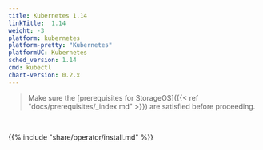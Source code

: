 ```yaml
---
title: Kubernetes 1.14
linkTitle:  1.14
weight: -3
platform: kubernetes
platform-pretty: "Kubernetes"
platformUC: Kubernetes
sched_version: 1.14
cmd: kubectl
chart-version: 0.2.x
---
```



> Make sure the 
> [prerequisites for StorageOS]({{< ref "docs/prerequisites/_index.md" >}}) are
> satisfied before proceeding.

&nbsp;

{{% include "share/operator/install.md" %}}
